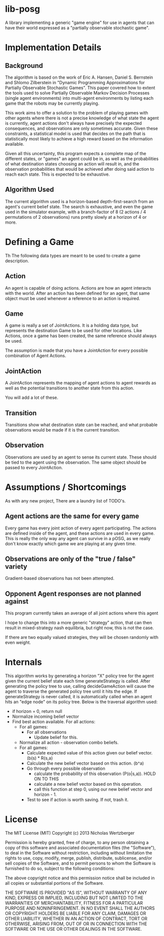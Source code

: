 lib-posg
========

A library implementing a generic "game engine" for use in agents that can have
their world expressed as a "partially observable stochastic game".


Implementation Details
======================

Background
----------

The algorithm is based on the work of Eric A. Hansen, Daniel S. Bernstein and Shlomo
Zilberstein  in "Dynamic Programming Approximations for Partially Observable Stochastic
Games". This paper covered how to extent the tools used to solve Partially Observable
Markov Decision Processes (single agent environments) into multi-agent environments
by listing each game that the robots may be currently playing.

This work aims to offer a solution to the problem of playing games with other agents
where there is not a precise knowledge of what state the agent is currently, agent
actions don't always have precisely the expected consequences, and observations are
only sometimes accurate.  Given these constraints, a statistical model is used that
decides on the path that is statistically most likely to achieve a high reward based
on the information available.

Given all this uncertainty, this program expects a complete map of the different states,
or "games" an agent could be in, as well as the probabilities of what destination states
choosing an action will result in, and the observation probabilities that would be
achieved after doing said action to reach each state. This is expected to be exhaustive.

Algorithm Used
--------------

The current algorithm used is a horizon-based depth-first-search from an agent's current
belief state. The search is exhaustive, and even the game used in the simulator example,
with a branch-factor of 8 (2 actions / 4 permutations of 2 observations) runs pretty
slowly at a horizon of 4 or more.




Defining a Game
===============

Th
The following data types are meant to be used to create a game description.

Action
------

An agent is capable of doing actions. Actions are how an agent interacts
with the world. After an action has been defined for an agent, that same
object must be used whenever a reference to an action is required.

Game
----

A game is really a set of JointActions. It is a holding data type, but
represents the destination Game to be used for other locations. Like
Actions, once a game has been created, the same reference should always
be used.

The assumption is made that you have a JointAction for every possible
combination of Agent Actions.

JointAction
-----------

A JointAction represents the mapping of agent actions to agent rewards
as well as the potential transitions to another state from this action.

You will add a lot of these.

Transition
----------

Transitions show what destination state can be reached, and what probable
observations would be made if it is the current transition.

Observation
-----------

Observations are used by an agent to sense its current state. These should
be tied to the agent using the observation. The same object should be passed
to every JointAction.

Assumptions / Shortcomings
==========================

As with any new project, There are a laundry list of TODO's.

Agent actions are the same for every game
-----------------------------------------

Every game has every joint action of every agent participating. The actions are defined
inside of the agent, and these actions are used in every game.
This is really the only way any agent can survive in a pOSG, as we really don't know
exactly which game we are playing at any given time.

Observations are only of the "true / false" variety
---------------------------------------------------

Gradient-based observations has not been attempted.

Opponent Agent responses are not planned against
---------------------------------------------------------------------

This program currently takes an average of all joint actions where this agent

I hope to change this into a more generic "strategy" action, that can then result in
mixed-strategy nash equilibria, but right now, this is not the case.

If there are two equally valued strategies, they will be chosen randomly with even weight.

Internals
=========


This algorithm works by generating a horizon "X" policy tree for the agent given the current
belief state each time generateStrategy is called. After generating the policy tree to use,
calling decideGameAction will cause the agent to traverse the generated policy tree until it hits
the edge. If generateStrategy is never called, it is automatically called when an agent hits an
"edge node" on its policy tree. Below is the traversal algorithm used:

- if horizon = 0, return null
- Normalize incoming belief vector
- Find best action available. For all actions:
    - For all games:
        - For all observations
            - Update belief for this.
    - Normalize all action - observation combo beliefs.
    - For all games:
        - Calculate expected value of this action given our belief vector. (b(s) * R(s,a)
        - Calculate the new belief vector based on this action. (b^a)
        - Go through every possible observation
            - calculate the probability of this observation (P(o|s,a)). HOLD ON TO THIS
            - calculate a new belief vector based on this operation.
            - call this function at step 0, using our new belief vector and horizon - 1.
        - Test to see if action is worth saving. If not, trash it.

License
=======

The MIT License (MIT)
Copyright (c) 2013 Nicholas Wertzberger

Permission is hereby granted, free of charge, to any person obtaining a copy of
this software and associated documentation files (the "Software"), to deal in
the Software without restriction, including without limitation the rights to
use, copy, modify, merge, publish, distribute, sublicense, and/or sell copies
of the Software, and to permit persons to whom the Software is furnished to do
so, subject to the following conditions:

The above copyright notice and this permission notice shall be included in all
copies or substantial portions of the Software.

THE SOFTWARE IS PROVIDED "AS IS", WITHOUT WARRANTY OF ANY KIND, EXPRESS OR
IMPLIED, INCLUDING BUT NOT LIMITED TO THE WARRANTIES OF MERCHANTABILITY,
FITNESS FOR A PARTICULAR PURPOSE AND NONINFRINGEMENT. IN NO EVENT SHALL THE
AUTHORS OR COPYRIGHT HOLDERS BE LIABLE FOR ANY CLAIM, DAMAGES OR OTHER
LIABILITY, WHETHER IN AN ACTION OF CONTRACT, TORT OR OTHERWISE, ARISING FROM,
OUT OF OR IN CONNECTION WITH THE SOFTWARE OR THE USE OR OTHER DEALINGS IN THE
SOFTWARE.
